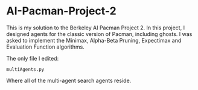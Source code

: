 # AI-Pacman-Project-2
This is my solution to the Berkeley AI Pacman Project 2.
In this project, I designed agents for the classic version of Pacman, including ghosts. I was asked to implement the Minimax, Alpha-Beta Pruning, Expectimax and  Evaluation Function algorithms.

The only file I edited:

    multiAgents.py	
Where all of the multi-agent search agents reside.
